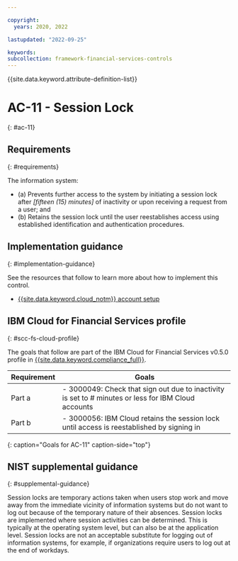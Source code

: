 ```yaml
---

copyright:
  years: 2020, 2022

lastupdated: "2022-09-25"

keywords: 
subcollection: framework-financial-services-controls
---
```


{{site.data.keyword.attribute-definition-list}}

         
# AC-11 - Session Lock
{: #ac-11}

## Requirements
{: #requirements}

The information system:

- (a) Prevents further access to the system by initiating a session lock after _[fifteen (15) minutes]_ of inactivity or upon receiving a request from a user; and
- (b) Retains the session lock until the user reestablishes access using established identification and authentication procedures.

## Implementation guidance
{: #implementation-guidance}

See the resources that follow to learn more about how to implement this control.

- [{{site.data.keyword.cloud_notm}} account setup](/docs/framework-financial-services?topic=framework-financial-services-shared-account-setup)

## IBM Cloud for Financial Services profile
{: #scc-fs-cloud-profile}

The goals that follow are part of the IBM Cloud for Financial Services v0.5.0 profile in [{{site.data.keyword.compliance_full}}](/docs/security-compliance?topic=security-compliance-getting-started).

| Requirement | Goals |
|-------------|-------|
| Part a | - 3000049: Check that sign out due to inactivity is set to # minutes or less for IBM Cloud accounts | 
| Part b | - 3000056: IBM Cloud retains the session lock until access is reestablished by signing in | 
{: caption="Goals for AC-11" caption-side="top"}

## NIST supplemental guidance
{: #supplemental-guidance}

Session locks are temporary actions taken when users stop work and move away from the immediate vicinity of information systems but do not want to log out because of the temporary nature of their absences. Session locks are implemented where session activities can be determined. This is typically at the operating system level, but can also be at the application level. Session locks are not an acceptable substitute for logging out of information systems, for example, if organizations require users to log out at the end of workdays.




